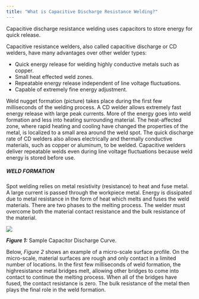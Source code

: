 ```yaml
---
title: "What is Capacitive Discharge Resistance Welding?"
---
```


Capacitive discharge resistance welding uses capacitors to store energy for
quick release.



Capacitive resistance welders, also called capacitive discharge or CD welders,
have many advantages over other welder types:

* Quick energy release for welding highly conductive metals such as copper.
* Small heat effected weld zones.
* Repeatable energy release independent of line voltage fluctuations.
* Capable of extremely fine energy adjustment.

Weld nugget formation (picture) takes place during the first few milliseconds
of the welding process. A CD welder allows extremely fast energy release
with large peak currents. More of the energy goes into weld formation and
less into heating surrounding material. The heat-affected zone, where rapid
heating and cooling have changed the properties of the metal, is localized to
a small area around the weld spot. The quick discharge rate of CD welders
also allows electrically and thermally conductive materials, such as copper or
aluminum, to be welded. Capacitive welders deliver repeatable welds even
during line voltage fluctuations because weld energy is stored before use.

##### WELD FORMATION

Spot welding relies on metal resistivity (resistance) to heat and fuse metal.
A large current is passed through the workpiece metal. Energy is dissipated
due to metal resistance in the form of heat which melts and fuses the weld
materials. There are two phases to the melting process. The welder must
overcome both the material contact resistance and the bulk resistance of the
material.


<img src="../img/ch2-fig1.png" class="figure-img"/>

***Figure 1:*** Sample Capacitor Discharge Curve.

Below, *Figure 2* shows an example of a micro-scale surface profile.
On the micro-scale, material surfaces are rough and only contact in a limited number
of locations. In the first few milliseconds of weld formation, the highresistance
metal bridges melt, allowing other bridges to come into contact to
continue the melting process. When all of the bridges have fused, the contact
resistance is zero. The bulk resistance of the metal then plays the final role in
the weld formation. 